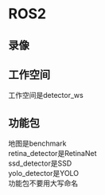 # ROS2
## 录像
## 工作空间
工作空间是detector_ws<br>
## 功能包
地图是benchmark<br>
retina_detector是RetinaNet<br>
ssd_detector是SSD<br>
yolo_detector是YOLO<br>
功能包不要用大写命名
